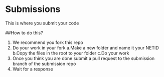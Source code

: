 # Submissions
This is where you submit your code 

##How to do this?
1. We recommend you fork this repo
2. Do your work in your fork
  a.Make a new folder and name it your NETID
  b.Copy the files in the root to your folder
  c.Do your work
3. Once you think you are done submit a pull request to the submission branch of the submission repo
4. Wait for a response
